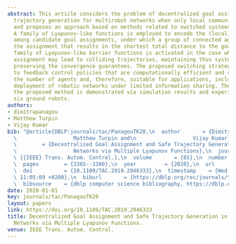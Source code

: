 ```yaml
---
abstract: This article considers the problem of decentralized goal assignment and
  trajectory generation for multirobot networks when only local communication is available
  and proposes an approach based on methods related to switched systems and set invariance.
  A family of Lyapunov-like functions is employed to encode the (local) decision making
  among candidate goal assignments, under which a group of connected agents chooses
  the assignment that results in the shortest total distance to the goals. An additional
  family of Lyapunov-like barrier functions is activated in the case when the optimal
  assignment may lead to colliding trajectories, maintaining thus system safety while
  preserving the convergence guarantees. The proposed switching strategies give rise
  to feedback control policies that are computationally efficient and scalable with
  the number of agents and, therefore, suitable for applications, including first-response
  deployment of robotic networks under limited information sharing. The efficacy of
  the proposed method is demonstrated via simulation results and experiments with
  six ground robots.
authors:
- dimitrapanagou
- Matthew Turpin
- Vijay Kumar
bib: "@article{DBLP:journals/tac/PanagouTK20,\n  author       = {Dimitra Panagou and\n\
  \                  Matthew Turpin and\n                  Vijay Kumar},\n  title\
  \        = {Decentralized Goal Assignment and Safe Trajectory Generation in Multirobot\n\
  \                  Networks via Multiple Lyapunov Functions},\n  journal      =\
  \ {{IEEE} Trans. Autom. Control.},\n  volume       = {65},\n  number       = {8},\n\
  \  pages        = {3365--3380},\n  year         = {2020},\n  url          = {https://doi.org/10.1109/TAC.2019.2946333},\n\
  \  doi          = {10.1109/TAC.2019.2946333},\n  timestamp    = {Wed, 26 Aug 2020\
  \ 11:05:09 +0200},\n  biburl       = {https://dblp.org/rec/journals/tac/PanagouTK20.bib},\n\
  \  bibsource    = {dblp computer science bibliography, https://dblp.org}\n}"
date: 2020-01-01
key: journals/tac/PanagouTK20
layout: papers
link: https://doi.org/10.1109/TAC.2019.2946333
title: Decentralized Goal Assignment and Safe Trajectory Generation in Multirobot
  Networks via Multiple Lyapunov Functions.
venue: IEEE Trans. Autom. Control.
---
```

